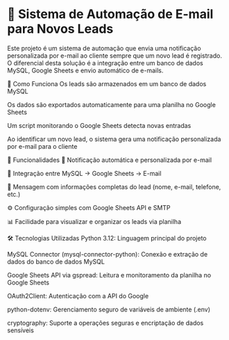 # 📧 Sistema de Automação de E-mail para Novos Leads

Este projeto é um sistema de automação que envia uma notificação personalizada por e-mail ao cliente sempre que um novo lead é registrado. O diferencial desta solução é a integração entre um banco de dados MySQL, Google Sheets e envio automático de e-mails.

🔗 Como Funciona
Os leads são armazenados em um banco de dados MySQL

Os dados são exportados automaticamente para uma planilha no Google Sheets

Um script monitorando o Google Sheets detecta novas entradas

Ao identificar um novo lead, o sistema gera uma notificação personalizada por e-mail para o cliente

🚀 Funcionalidades
🔔 Notificação automática e personalizada por e-mail

🔄 Integração entre MySQL → Google Sheets → E-mail

📄 Mensagem com informações completas do lead (nome, e-mail, telefone, etc.)

⚙️ Configuração simples com Google Sheets API e SMTP

📊 Facilidade para visualizar e organizar os leads via planilha

🛠️ Tecnologias Utilizadas
Python 3.12: Linguagem principal do projeto

MySQL Connector (mysql-connector-python): Conexão e extração de dados do banco de dados MySQL

Google Sheets API via gspread: Leitura e monitoramento da planilha no Google Sheets

OAuth2Client: Autenticação com a API do Google

python-dotenv: Gerenciamento seguro de variáveis de ambiente (.env)

cryptography: Suporte a operações seguras e encriptação de dados sensíveis


